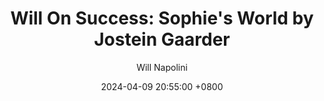 ---
title: "Will On Success: Sophie's World by Jostein Gaarder"
author: Will Napolini
date: 2024-04-09 20:55:00 +0800
categories: [Mindset, Book-summaries]
tags:
  [
    sophies-world,
    jostein-gaarder,
    philosophy,
    history-of-philosophy,
    fiction,
    book-summaries,
    coming-of-age,
    teenage-life,
    existentialism,
    critical-thinking,
    socrates,
    plato,
    aristotle,
    kant,
    nietzsche,
    skyrne,
    feminism,
    eastern-philosophy,
    western-philosophy,
    philosophy-for-beginners,
    science-of-religion,
    critical-thinking-skills,
    humanism,
    world-philosophy
  ]
image: https://pbs.twimg.com/media/GO16d80WkAAJAXK?format=jpg&name=large
alt: "Will On Success: Sophie's World by Jostein Gaarder"
fallback:
  - 
  # Replace with the URL of your backup image
  -
  # Replace with the URL of your backup image
---